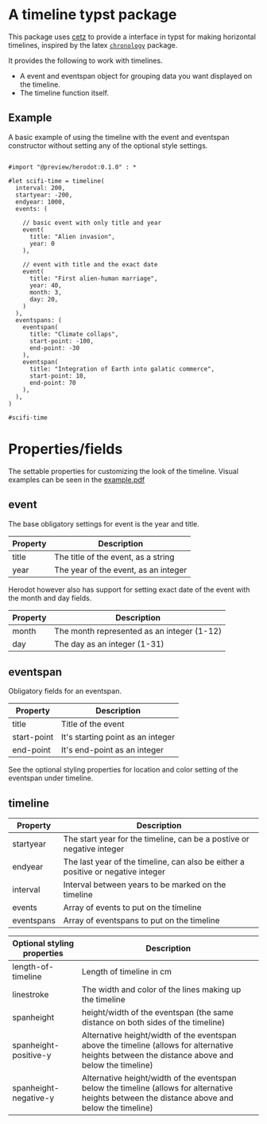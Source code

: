 
# A timeline typst package

This package uses [cetz](https://typst.app/universe/package/cetz) to
provide a interface in typst for making horizontal timelines, inspired
by the latex [`chronology`](https://ctan.org/pkg/chronology) package.

It provides the following to work with timelines.
- A event and eventspan object for grouping data
  you want displayed on the timeline.
- The timeline function itself. 


## Example

A basic example of using the timeline with the event and eventspan
constructor without setting any of the optional style settings.

```typst

#import "@preview/herodot:0.1.0" : * 

#let scifi-time = timeline(
  interval: 200,
  startyear: -200,
  endyear: 1000,
  events: (
  
    // basic event with only title and year
    event(
      title: "Alien invasion",
      year: 0
    ),

    // event with title and the exact date
    event(
      title: "First alien-human marriage",
      year: 40,
      month: 3,
      day: 20,
    ) 
  ),
  eventspans: (
    eventspan(
      title: "Climate collaps",
      start-point: -100,
      end-point: -30
    ),
    eventspan(
      title: "Integration of Earth into galatic commerce",
      start-point: 10,
      end-point: 70
    ),
  ),
)

#scifi-time

```


# Properties/fields

The settable properties for customizing the look
of the timeline. Visual examples can be seen in
the [example.pdf](example.pdf)

## event

The base obligatory settings for event is the year and title.

| Property  | Description |
| -------   | ----------- |
| title     | The title of the event, as a string   |
| year      | The year of the event, as an integer  |

Herodot however also has support for setting exact date of the
event with the month and day fields.

| Property  | Description |
| -------   | ----------- |
| month     | The month represented as an integer (1-12) |
| day       | The day as an integer (1-31)  |

## eventspan

Obligatory fields for an eventspan.

| Property    | Description |
| -------     | ----------- |
| title       | Title of the event |
| start-point | It's starting point as an integer |
| end-point   | It's end-point as an integer |

See the optional styling properties for location
and color setting of the eventspan under timeline.

## timeline
| Property  | Description |
| -------   | ----------- |
| startyear | The start year for the timeline, can be a postive or negative integer |
| endyear   | The last year of the timeline, can also be either a positive or negative integer |
| interval  | Interval between years to be marked on the timeline |
| events    | Array of events to put on the timeline |
| eventspans | Array of eventspans to put on the timeline |

| Optional styling properties | Description |
| ------                      | ------      |
| length-of-timeline          | Length of timeline in cm |
| linestroke                  | The width and color of the lines making up the timeline |
| spanheight                  | height/width of the eventspan (the same distance on both sides of the timeline) |  
| spanheight-positive-y       | Alternative height/width of the eventspan above the timeline (allows for alternative heights between the distance above and below the timeline) |  
| spanheight-negative-y       | Alternative height/width of the eventspan below the timeline (allows for alternative heights between the distance above and below the timeline) |  

